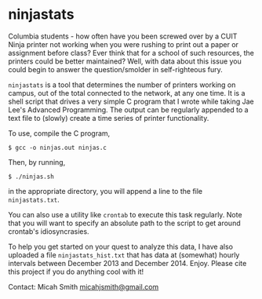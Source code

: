ninjastats
==========

Columbia students - how often have you been screwed over by a CUIT Ninja
printer not working when you were rushing to print out a paper or assignment
before class? Ever think that for a school of such resources, the printers
could be better maintained? Well, with data about this issue you could begin to
answer the question/smolder in self-righteous fury.

`ninjastats` is a tool that determines the number of printers working on campus,
out of the total connected to the network, at any one time. It is a shell
script that drives a very simple C program that I wrote while taking Jae Lee's
Advanced Programming. The output can be regularly appended to a text file to
(slowly) create a time series of printer functionality.

To use, compile the C program,
```
$ gcc -o ninjas.out ninjas.c
```

Then, by running,
```
$ ./ninjas.sh
```
in the appropriate directory, you will append a line to the file
`ninjastats.txt`.

You can also use a utility like `crontab` to execute this task regularly. Note
that you will want to specify an absolute path to the script to get around
crontab's idiosyncrasies.

To help you get started on your quest to analyze this data, I have also
uploaded a file `ninjastats_hist.txt` that has data at (somewhat) hourly
intervals between December 2013 and December 2014. Enjoy. Please cite this
project if you do anything cool with it!

Contact: Micah Smith <micahjsmith@gmail.com>
